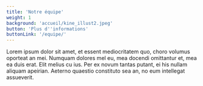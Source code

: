 ```yaml
---
title: 'Notre équipe'
weight: 1
background: 'accueil/kine_illust2.jpeg'
button: 'Plus d''informations'
buttonLink: '/equipe/'
---
```


Lorem ipsum dolor sit amet, et essent mediocritatem quo, choro volumus oporteat an mei. Numquam dolores mel eu, mea docendi omittantur et, mea ea duis erat. Elit melius cu ius. Per ex novum tantas putant, ei his nullam aliquam apeirian. Aeterno quaestio constituto sea an, no eum intellegat assueverit.
